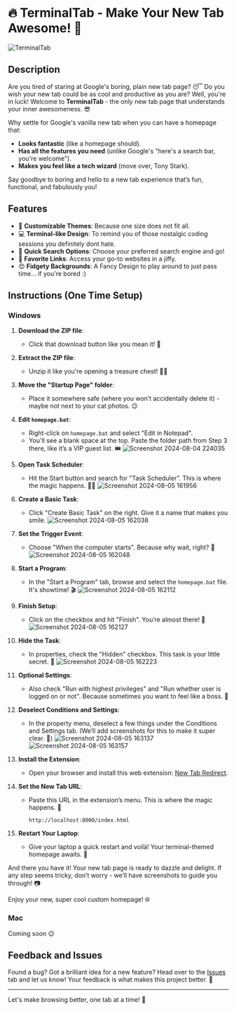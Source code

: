 # 🔥 TerminalTab - Make Your New Tab Awesome! 🚀

![TerminalTab](https://github.com/user-attachments/assets/5d5ffed3-47d4-4f4f-84d4-8c049a5d52b6)

## Description

Are you tired of staring at Google's boring, plain new tab page? 😴 Do you wish your new tab could be as cool and productive as you are? Well, you're in luck! Welcome to **TerminalTab** - the only new tab page that understands your inner awesomeness. 😎

Why settle for Google's vanilla new tab when you can have a homepage that:
- **Looks fantastic** (like a homepage should).
- **Has all the features you need** (unlike Google's "here's a search bar, you're welcome").
- **Makes you feel like a tech wizard** (move over, Tony Stark).

Say goodbye to boring and hello to a new tab experience that’s fun, functional, and fabulously you!

## Features

- 🎨 **Customizable Themes**: Because one size does not fit all.
- 💻 **Terminal-like Design**: To remind you of those nostalgic coding sessions you definitely dont hate.
- 🔎 **Quick Search Options**: Choose your preferred search engine and go!
- 🌟 **Favorite Links**: Access your go-to websites in a jiffy.
- 😍 **Fidgety Backgrounds**: A Fancy Design to play around to just pass time... if you're bored :)

## Instructions (One Time Setup)

### Windows

1. **Download the ZIP file**:
   - Click that download button like you mean it! 💪

2. **Extract the ZIP file**:
   - Unzip it like you're opening a treasure chest! 🏴‍☠️

3. **Move the "Startup Page" folder**:
   - Place it somewhere safe (where you won’t accidentally delete it) - maybe not next to your cat photos. 😉

4. **Edit `homepage.bat`**:
   - Right-click on `homepage.bat` and select "Edit in Notepad".
   - You'll see a blank space at the top. Paste the folder path from Step 3 there, like it’s a VIP guest list. 🎟️
   ![Screenshot 2024-08-04 224035](https://github.com/user-attachments/assets/b9cd1c5e-36bf-42c5-8d97-4cd24628b659)

5. **Open Task Scheduler**:
   - Hit the Start button and search for "Task Scheduler". This is where the magic happens. 🧙‍♂️
   ![Screenshot 2024-08-05 161956](https://github.com/user-attachments/assets/2f8fb824-762d-4bde-8eaa-f0875b17dec7)

6. **Create a Basic Task**:
   - Click "Create Basic Task" on the right. Give it a name that makes you smile.
   ![Screenshot 2024-08-05 162038](https://github.com/user-attachments/assets/13307e05-dadd-4c56-8811-214744347bc4)

7. **Set the Trigger Event**:
   - Choose "When the computer starts". Because why wait, right? 🌅
   ![Screenshot 2024-08-05 162048](https://github.com/user-attachments/assets/f3aad8f5-332b-4fec-b2e8-605c1c182aab)

8. **Start a Program**:
   - In the "Start a Program" tab, browse and select the `homepage.bat` file. It's showtime! 🎬
   ![Screenshot 2024-08-05 162112](https://github.com/user-attachments/assets/3f649b60-b9da-449e-bcb4-86e810c00d6f)

9. **Finish Setup**:
   - Click on the checkbox and hit "Finish". You’re almost there! 🏁
   ![Screenshot 2024-08-05 162127](https://github.com/user-attachments/assets/cf8dbd9f-61a5-46e5-9099-3c98652bdfe8)

10. **Hide the Task**:
    - In properties, check the "Hidden" checkbox. This task is your little secret. 🤫
    ![Screenshot 2024-08-05 162223](https://github.com/user-attachments/assets/59d15d51-a2a7-405d-82dc-5c2dc1b91e65)

11. **Optional Settings**:
    - Also check "Run with highest privileges" and "Run whether user is logged on or not". Because sometimes you want to feel like a boss. 👑

12. **Deselect Conditions and Settings**:
    - In the property menu, deselect a few things under the Conditions and Settings tab. (We’ll add screenshots for this to make it super clear. 📸)
    ![Screenshot 2024-08-05 163137](https://github.com/user-attachments/assets/7e7257c0-0f45-47a3-9f47-37f19c9a164e)
    ![Screenshot 2024-08-05 163157](https://github.com/user-attachments/assets/3e65965a-e9a6-493c-b571-25ede68db49b)

13. **Install the Extension**:
    - Open your browser and install this web extension: [New Tab Redirect](https://chromewebstore.google.com/detail/new-tab-redirect/icpgjfneehieebagbmdbhnlpiopdcmna).

14. **Set the New Tab URL**:
    - Paste this URL in the extension’s menu. This is where the magic happens. 🌟
       ```
       http://localhost:8000/index.html
       ```

15. **Restart Your Laptop**:
    - Give your laptop a quick restart and voilà! Your terminal-themed homepage awaits. 🚀

And there you have it! Your new tab page is ready to dazzle and delight. If any step seems tricky, don’t worry - we’ll have screenshots to guide you through! 📷

Enjoy your new, super cool custom homepage! 🌐


### Mac

Coming soon 😉

## Feedback and Issues

Found a bug? Got a brilliant idea for a new feature? Head over to the [Issues](https://github.com/mcspidey95/TerminalTab/issues) tab and let us know! Your feedback is what makes this project better. 💪

---

Let's make browsing better, one tab at a time! 🌟
